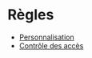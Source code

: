 # Règles

- [Personnalisation](./customization_api.md)
- [Contrôle des accès](./access_control_api.md)
